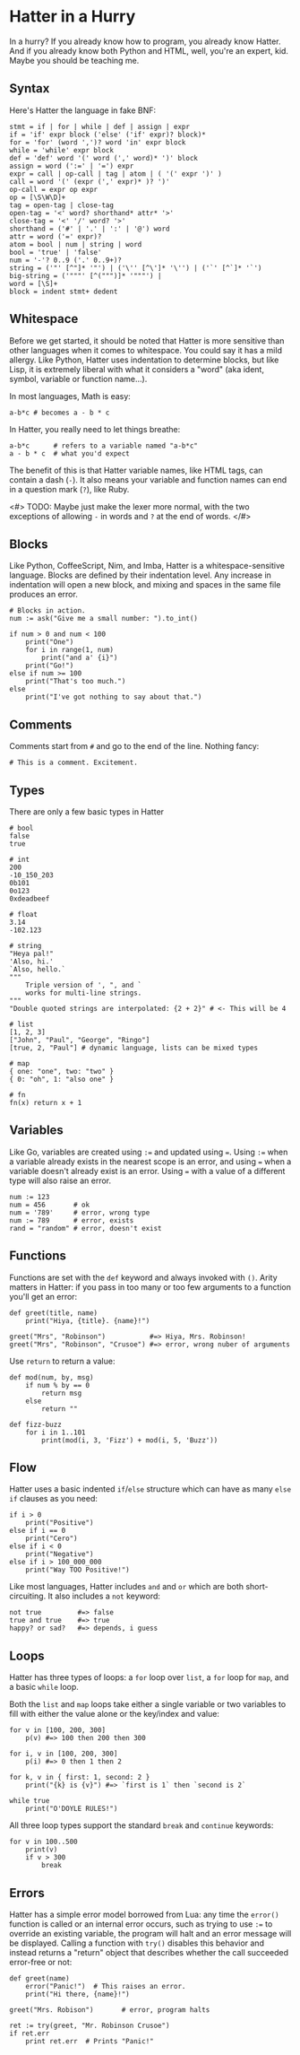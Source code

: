 # Hatter in a Hurry

In a hurry? If you already know how to program, you already know
Hatter. And if you already know both Python and HTML, well, you're an
expert, kid. Maybe you should be teaching me.

## Syntax

Here's Hatter the language in fake BNF:

```
stmt = if | for | while | def | assign | expr
if = 'if' expr block ('else' ('if' expr)? block)*
for = 'for' (word ',')? word 'in' expr block
while = 'while' expr block
def = 'def' word '(' word (',' word)* ')' block
assign = word (':=' | '=') expr
expr = call | op-call | tag | atom | ( '(' expr ')' )
call = word '(' (expr (',' expr)* )? ')'
op-call = expr op expr
op = [\S\W\D]+
tag = open-tag | close-tag
open-tag = '<' word? shorthand* attr* '>'
close-tag = '<' '/' word? '>'
shorthand = ('#' | '.' | ':' | '@') word
attr = word ('=' expr)?
atom = bool | num | string | word
bool = 'true' | 'false'
num = '-'? 0..9 ('.' 0..9+)?
string = ('"' [^"]* '"') | ('\'' [^\']* '\'') | ('`' [^`]* '`')
big-string = ('"""' [^(""")]* '"""') |
word = [\S]+
block = indent stmt+ dedent
```

## Whitespace

Before we get started, it should be noted that Hatter is more
sensitive than other languages when it comes to whitespace. You could
say it has a mild allergy. Like Python, Hatter uses indentation to
determine blocks, but like Lisp, it is extremely liberal with what it
considers a "word" (aka ident, symbol, variable or function name...).

In most languages, Math is easy:

    a-b*c # becomes a - b * c

In Hatter, you really need to let things breathe:

    a-b*c      # refers to a variable named "a-b*c"
    a - b * c  # what you'd expect

The benefit of this is that Hatter variable names, like HTML tags, can
contain a dash (`-`). It also means your variable and function names
can end in a question mark (`?`), like Ruby.

<#>
TODO: Maybe just make the lexer more normal, with the two
exceptions of allowing `-` in words and `?` at the end of words.
</#>

## Blocks

Like Python, CoffeeScript, Nim, and Imba, Hatter is a
whitespace-sensitive language. Blocks are defined by their indentation
level. Any increase in indentation will open a new block, and mixing
and spaces in the same file produces an error.

```hatter
# Blocks in action.
num := ask("Give me a small number: ").to_int()

if num > 0 and num < 100
    print("One")
    for i in range(1, num)
        print("and a' {i}")
    print("Go!")
else if num >= 100
    print("That's too much.")
else
    print("I've got nothing to say about that.")
```

## Comments

Comments start from `#` and go to the end of the line. Nothing fancy:

```hatter
# This is a comment. Excitement.
```

## Types

There are only a few basic types in Hatter

```hatter
# bool
false
true

# int
200
-10_150_203
0b101
0o123
0xdeadbeef

# float
3.14
-102.123

# string
"Heya pal!"
'Also, hi.'
`Also, hello.`
"""
    Triple version of ', ", and `
    works for multi-line strings.
"""
"Double quoted strings are interpolated: {2 + 2}" # <- This will be 4

# list
[1, 2, 3]
["John", "Paul", "George", "Ringo"]
[true, 2, "Paul"] # dynamic language, lists can be mixed types

# map
{ one: "one", two: "two" }
{ 0: "oh", 1: "also one" }

# fn
fn(x) return x + 1
```

## Variables

Like Go, variables are created using `:=` and updated using `=`.
Using `:=` when a variable already exists in the nearest scope is an
error, and using `=` when a variable doesn't already exist is an
error. Using `=` with a value of a different type will also raise an
error.

```hatter
num := 123
num = 456       # ok
num = '789'     # error, wrong type
num := 789      # error, exists
rand = "random" # error, doesn't exist
```

## Functions

Functions are set with the `def` keyword and always invoked with `()`.
Arity matters in Hatter: if you pass in too many or too few arguments
to a function you'll get an error:

```hatter
def greet(title, name)
    print("Hiya, {title}. {name}!")

greet("Mrs", "Robinson")           #=> Hiya, Mrs. Robinson!
greet("Mrs", "Robinson", "Crusoe") #=> error, wrong nuber of arguments
```

Use `return` to return a value:

```hatter
def mod(num, by, msg)
    if num % by == 0
        return msg
    else
        return ""

def fizz-buzz
    for i in 1..101
        print(mod(i, 3, 'Fizz') + mod(i, 5, 'Buzz'))
```

## Flow

Hatter uses a basic indented `if`/`else` structure which can have as
many `else if` clauses as you need:

```hatter
if i > 0
    print("Positive")
else if i == 0
    print("Cero")
else if i < 0
    print("Negative")
else if i > 100_000_000
    print("Way TOO Positive!")
```

Like most languages, Hatter includes `and` and `or` which are both
short-circuiting. It also includes a `not` keyword:

```hatter
not true         #=> false
true and true    #=> true
happy? or sad?   #=> depends, i guess
```

## Loops

Hatter has three types of loops: a `for` loop over `list`, a `for`
loop for `map`, and a basic `while` loop.

Both the `list` and `map` loops take either a single variable or two
variables to fill with either the value alone or the key/index and
value:

```hatter
for v in [100, 200, 300]
    p(v) #=> 100 then 200 then 300

for i, v in [100, 200, 300]
    p(i) #=> 0 then 1 then 2

for k, v in { first: 1, second: 2 }
    print("{k} is {v}") #=> `first is 1` then `second is 2`

while true
    print("O'DOYLE RULES!")
```

All three loop types support the standard `break` and `continue`
keywords:

```hatter
for v in 100..500
    print(v)
    if v > 300
        break
```

## Errors

Hatter has a simple error model borrowed from Lua: any time the
`error()` function is called or an internal error occurs, such as
trying to use `:=` to override an existing variable, the program will
halt and an error message will be displayed. Calling a function with
`try()` disables this behavior and instead returns a "return" object
that describes whether the call succeeded error-free or not:

```hatter
def greet(name)
    error("Panic!")  # This raises an error.
    print("Hi there, {name}!")

greet("Mrs. Robison")       # error, program halts

ret := try(greet, "Mr. Robinson Crusoe")
if ret.err
    print ret.err  # Prints "Panic!"
```
